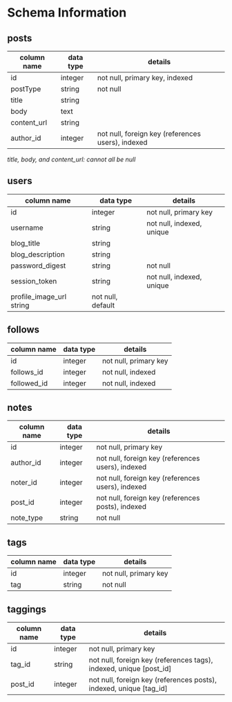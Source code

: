 # Schema Information

## posts
column name | data type | details
------------|-----------|-----------------------
id          | integer   | not null, primary key, indexed
postType    | string    | not null
title       | string    |
body        | text      |
content_url | string    |
author_id   | integer   | not null, foreign key (references users), indexed
_title, body, and content_url: cannot all be null_

## users
column name     | data type | details
----------------|-----------|-----------------------
id              | integer   | not null, primary key
username        | string    | not null, indexed, unique
blog_title      | string    |
blog_description| string    |
password_digest | string    | not null
session_token   | string    | not null, indexed, unique
profile_image_url string    | not null, default

## follows
column name     | data type | details
----------------|-----------|-----------------------
id              | integer   | not null, primary key
follows_id      | integer   | not null, indexed
followed_id     | integer   | not null, indexed

## notes
column name | data type | details
------------|-----------|-----------------------
id          | integer   | not null, primary key
author_id   | integer   | not null, foreign key (references users), indexed
noter_id    | integer   | not null, foreign key (references users), indexed
post_id     | integer   | not null, foreign key (references posts), indexed
note_type   | string    | not null

## tags
column name | data type | details
------------|-----------|-----------------------
id          | integer   | not null, primary key
tag         | string    | not null

## taggings
column name | data type | details
------------|-----------|-----------------------
id          | integer   | not null, primary key
tag_id      | string    | not null, foreign key (references tags), indexed, unique [post_id]
post_id     | integer   | not null, foreign key (references posts), indexed, unique [tag_id]
